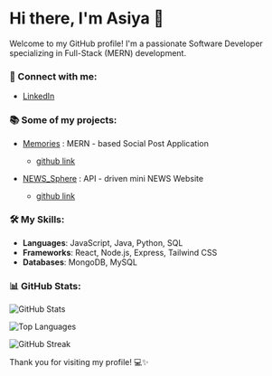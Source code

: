 
# Hi there, I'm Asiya 👋

Welcome to my GitHub profile! I'm a passionate Software Developer specializing in Full-Stack (MERN) development.

### 💼 Connect with me:
- [LinkedIn](https://www.linkedin.com/in/asiyask/)

### 📚 Some of my projects:
- [Memories](https://memories-qv82.onrender.com) : MERN - based Social Post Application
  - [github link](https://github.com/Asiya338/Memories_Project_MERN)

- [NEWS_Sphere]() : API - driven mini NEWS Website
  - [github link](https://github.com/Asiya338/NEWS_SPHERE)

  
### 🛠️ My Skills:
- **Languages**: JavaScript, Java, Python, SQL
- **Frameworks**: React, Node.js, Express, Tailwind CSS
- **Databases**: MongoDB, MySQL

### 📊 GitHub Stats:

![GitHub Stats](https://github-readme-stats.vercel.app/api?username=Asiya338&show_icons=true&theme=radical)

![Top Languages](https://github-readme-stats.vercel.app/api/top-langs/?username=Asiya338&layout=compact&theme=radical)

![GitHub Streak](https://github-readme-streak-stats.herokuapp.com/?user=Asiya338&theme=radical)

Thank you for visiting my profile! 💻✨
